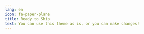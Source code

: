```yaml
---
lang: en
icon: fa-paper-plane
title: Ready to Ship
text: You can use this theme as is, or you can make changes!
---
```

